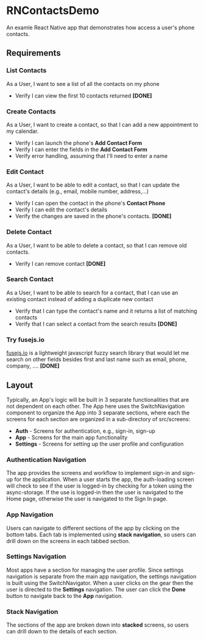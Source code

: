 # RNContactsDemo
An examle React Native app that demonstrates how access a user's 
phone contacts.

## Requirements

### List Contacts
As a User, I want to see a list of all the contacts on my phone
* Verify I can view the first 10 contacts returned
**[DONE]**

### Create Contacts
As a User, I want to create a contact, so that I can add a new
appointment to my calendar.
* Verify I can launch the phone's **Add Contact Form**
* Verify I can enter the fields in the **Add Contact Form**
* Verify error handling, assuming that I'll need to enter a name

### Edit Contact 
As a User, I want to be able to edit a contact, so that I can update
the contact's details (e.g., email, mobile number, address,...)
* Verify I can open the contact in the phone's **Contact Phone**
* Verify I can edit the contact's details
* Verify the changes are saved in the phone's contacts.
**[DONE]**

### Delete Contact
As a User, I want to be able to delete a contact, so that I can
remove old contacts.
* Verify I can remove contact
**[DONE]**

### Search Contact
As a User, I want to be able to search for a contact, that I can
use an existing contact instead of adding a duplicate new contact
* Verify that I can type the contact's name and it returns a list of
matching contacts
* Verify that I can select a contact from the search results
**[DONE]**

### Try fusejs.io
[fusejs.io](https://fusejs.io) is a lightweight javascript fuzzy search
library that would let me search on other fields besides first and last
name such as email, phone, company, ....
**[DONE]**

## Layout
Typically, an App's logic will be built in 3 separate functionalities that
are not dependent on each other. The App here uses the SwitchNavigation
component to organize the App into 3 separate sections, where each the
screens for each section are organized in a sub-directory of src/screens:

* **Auth**      - Screens for authentication, e.g., sign-in, sign-up
* **App**       - Screens for the main app functionality
* **Settings**  - Screens for setting up the user profile and configuration

### Authentication Navigation
The app provides the screens and workflow to implement sign-in and sign-up
for the application. When a user starts the app, the auth-loading screen
will check to see if the user is logged-in by checking for a token using
the async-storage. If the use is logged-in then the user is navigated to 
the Home page, otherwise the user is navigated to the Sign In page.

### App Navigation
Users can navigate to different sections of the app by clicking on the
bottom tabs. Each tab is implemented using **stack navigation**, so users
can drill down on the screens in each tabbed section.

### Settings Navigation
Most apps have a section for managing the user profile. Since settings
navigation is separate from the main app navigation, the settings
navigation is built using the SwitchNavigator. When a user clicks on the
gear then the user is directed to the __Settings__ navigation. The user
can click the **Done** button to navigate back to the __App__ navigation.

### Stack Navigation
The sections of the app are broken down into **stacked** screens, so 
users can drill down to the details of each section.


